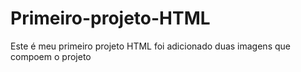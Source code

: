 # Primeiro-projeto-HTML
Este é meu primeiro projeto HTML
foi adicionado duas imagens que compoem o projeto
